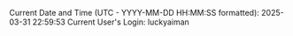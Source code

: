 Current Date and Time (UTC - YYYY-MM-DD HH:MM:SS formatted): 2025-03-31 22:59:53
Current User's Login: luckyaiman
